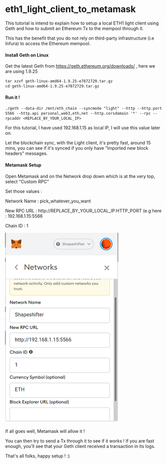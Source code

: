 # eth1_light_client_to_metamask

This tutorial is intend to explain how to setup a local ETH1 light client using Geth and how to submit an Ethereum Tx to the mempool through it.

This has the benefit that you do not rely on third-party infrastructure (i.e Infura) to access the Ethereum mempool.

#### Install Geth on Linux

Get the latest Geth from https://geth.ethereum.org/downloads/ , here we are using 1.9.25

    tar xzvf geth-linux-amd64-1.9.25-e7872729.tar.gz
    cd geth-linux-amd64-1.9.25-e7872729.tar.gz
    
#### Run it !

    ./geth --data-dir /mnt/eth_chain --syncmode "light" --http --http.port 5566 --http.api personal,web3,eth,net --http.corsdomain '*' --rpc --rpcaddr <REPLACE_BY_YOUR_LOCAL_IP>

For this tutorial, I have used 192.168.1.15 as local IP, I will use this value later on.

Let the blockchain sync, with the Light client, it's pretty fast, around 15 mins, you can see if it's synced if you only have "Imported new block headers" messages.

#### Metamask Setup

Open Metamask and on the Network drop down which is at the very top, select "Custom RPC"

Set those values :

Network Name : pick_whatever_you_want

New RPC URL : http://REPLACE_BY_YOUR_LOCAL_IP:HTTP_PORT (e.g here : 192.168.1.15:5566

Chain ID : 1

![img](rpc_setup_mm.png)

If all goes well, Metamask will allow it !

You can then try to send a Tx through it to see if it works ! If you are fast enough, you'll see that your Geth client received a transaction in its logs.

That's all folks, happy setup ! :)
